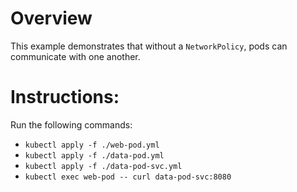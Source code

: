 # Overview
This example demonstrates that without a `NetworkPolicy`, pods can communicate with one another.

# Instructions:
Run the following commands:
- `kubectl apply -f ./web-pod.yml`
- `kubectl apply -f ./data-pod.yml`
- `kubectl apply -f ./data-pod-svc.yml`
- `kubectl exec web-pod -- curl data-pod-svc:8080`

